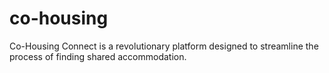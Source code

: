# co-housing
Co-Housing Connect is a revolutionary platform designed to streamline the process of finding shared accommodation.

